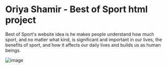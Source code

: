 # Oriya Shamir - Best of Sport html project
 
Best of Sport's website idea is he makes people understand how much sport, and no matter what kind, is significant and important in our lives, the benefits of sport, and how it affects our daily lives and builds us as human beings.



![image](https://github.com/OriyaShamir/Oriya-Shamir---Best-of-Sport-html-project/assets/172430766/ddade24d-ba8f-4b92-a134-e07e382f0620)
